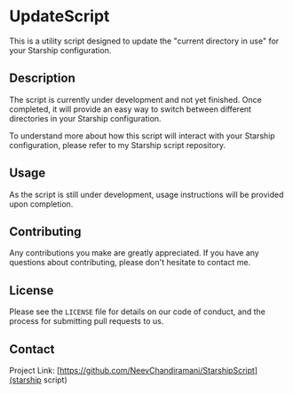# UpdateScript

This is a utility script designed to update the "current directory in use" for your Starship configuration. 

## Description

The script is currently under development and not yet finished. Once completed, it will provide an easy way to switch between different directories in your Starship configuration.

To understand more about how this script will interact with your Starship configuration, please refer to my Starship script repository.

## Usage

As the script is still under development, usage instructions will be provided upon completion.

## Contributing

Any contributions you make are greatly appreciated. If you have any questions about contributing, please don't hesitate to contact me.

## License

Please see the `LICENSE` file for details on our code of conduct, and the process for submitting pull requests to us.

## Contact

Project Link: [https://github.com/NeevChandiramani/StarshipScript](starship script)
